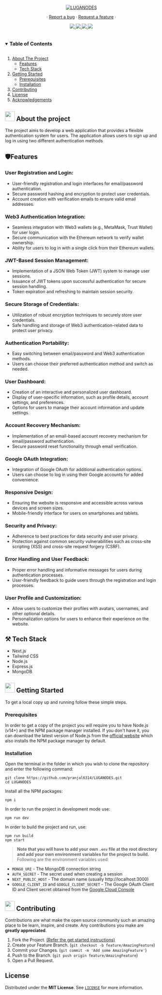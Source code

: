 <p align="center">
  <a href="https://luganodes-sab8.vercel.app/">
    <img src="https://github.com/pranjal6314/UseCaseofApiHub/assets/77271332/2de85cc8-52fd-49f0-9d9d-cdbfc52b524f" alt="LUGANODES">
  </a>
  
  <p align="center">
  ·
  <a href="https://github.com/pranjal6314/LUGANODES/issues/new?assignees=&labels=bug&template=bug_report.md&title=%5BBug%5D%3A+">Report a bug</a>
  ·
  <a href="https://github.com/pranjal6314/LUGANODES/issues/new?assignees=&labels=enhancement&template=feature_request.md&title=%5BFeat%5D%3A+">Request a feature</a>
  ·
  </p>
</p>

<!-- <p align="center">
    <a href="https://github.com/LUGANODES-org/LUGANODES/actions/workflows/build.yml"><img src="https://github.com/LUGANODES-org/LUGANODES/actions/workflows/build.yml/badge.svg" alt="Build"></a>
    <a href="https://github.com/LUGANODES-org/LUGANODES/actions/workflows/lint.yml"><img src="https://github.com/LUGANODES-org/LUGANODES/actions/workflows/lint.yml/badge.svg" alt="Lint"></a>
    <a href="https://github.com/pranjal6314/LUGANODES/deployments/activity_log?environment=Production"><img src="https://img.shields.io/github/deployments/pranjal6314/LUGANODES/production?label=Vercel%20Deploy&logo=vercel" alt="Deploy"></a>
   <a href="https://github.com/pranjal6314/LUGANODES/releases/latest"><img src="https://img.shields.io/github/v/release/pranjal6314/LUGANODES?label=Release" alt="Release"></a>
  </p> -->

<p align="center">
  <a href="https://github.com/pranjal6314/LUGANODES/graphs/contributors">
    <img src="https://img.shields.io/github/contributors/pranjal6314/LUGANODES.svg?style=flat">
  </a>
  <a href="https://github.com/pranjal6314/LUGANODES/network/members">
    <img src="https://img.shields.io/github/forks/pranjal6314/LUGANODES?style=flat">
  </a>  
  <a href="https://github.com/pranjal6314/LUGANODES/stargazers">
    <img src="https://img.shields.io/github/stars/pranjal6314/LUGANODES?style=flat">
  </a>
  <a href="https://github.com/pranjal6314/LUGANODES/issues">
    <img src="https://img.shields.io/github/issues/pranjal6314/LUGANODES?style=flat">
  </a>
</p>

<details open="open">
  <summary><h3 style="display: inline-block">Table of Contents</h3></summary>
  <ol>
    <li><a href="#-about-the-project">About The Project</a>
      <ul>
        <li><a href="#-features">Features</a></li>
        <li><a href="#-tech-stack">Tech Stack</a></li>
      </ul>
    </li>
    <li>
      <a href="#-getting-started">Getting Started</a>
      <ul>
        <li><a href="#prerequisites">Prerequisites</a></li>
        <li><a href="#installation">Installation</a></li>
      </ul>
    </li>
    <li><a href="#-contributing">Contributing</a></li>
    <li><a href="#-license">License</a></li>
    <li><a href="#-acknowledgements">Acknowledgements</a></li>
  </ol>
</details>

## <img src="https://openclipart.org/download/307315/1538154643.svg" width="32" height="32"> About the project

The project aims to develop a web application that provides a flexible authentication system for users. The application allows users to sign up and log in using two different authentication methods

## 🛡️Features

### User Registration and Login:

- User-friendly registration and login interfaces for email/password authentication.
- Secure password hashing and encryption to protect user credentials.
- Account creation with verification emails to ensure valid email addresses.

### Web3 Authentication Integration:

- Seamless integration with Web3 wallets (e.g., MetaMask, Trust Wallet) for user login.
- Secure communication with the Ethereum network to verify wallet ownership.
- Ability for users to log in with a single click from their Ethereum wallets.

### JWT-Based Session Management:

- Implementation of a JSON Web Token (JWT) system to manage user sessions.
- Issuance of JWT tokens upon successful authentication for secure session handling.
- Token expiration and refreshing to maintain session security.

### Secure Storage of Credentials:

- Utilization of robust encryption techniques to securely store user credentials.
- Safe handling and storage of Web3 authentication-related data to protect user privacy.

### Authentication Portability:

- Easy switching between email/password and Web3 authentication methods.
- Users can choose their preferred authentication method and switch as needed.

### User Dashboard:

- Creation of an interactive and personalized user dashboard.
- Display of user-specific information, such as profile details, account settings, and preferences.
- Options for users to manage their account information and update settings.

### Account Recovery Mechanism:

- Implementation of an email-based account recovery mechanism for email/password authentication.
- Secure password reset functionality through email verification.

### Google OAuth Integration:

- Integration of Google OAuth for additional authentication options.
- Users can choose to log in using their Google accounts for added convenience.

### Responsive Design:

- Ensuring the website is responsive and accessible across various devices and screen sizes.
- Mobile-friendly interface for users on smartphones and tablets.

### Security and Privacy:

- Adherence to best practices for data security and user privacy.
- Protection against common security vulnerabilities such as cross-site scripting (XSS) and cross-site request forgery (CSRF).

### Error Handling and User Feedback:

- Proper error handling and informative messages for users during authentication processes.
- User-friendly feedback to guide users through the registration and login processes.

### User Profile and Customization:

- Allow users to customize their profiles with avatars, usernames, and other optional details.
- Personalization options for users to enhance their experience on the website.

## ⚒️ Tech Stack

<ul>
<li>Next.js</li>
<li>Tailwind CSS</li>
<li>Node.js</li>
<li>Express.js</li>
<li>MongoDB</li>

</ul>

## <img src="https://cdn.iconscout.com/icon/free/png-512/laptop-user-1-1179329.png" width="32" height="32"> Getting Started

To get a local copy up and running follow these simple steps.

### Prerequisites

In order to get a copy of the project you will require you to have Node.js (v14+) and the NPM package manager installed. If you don't have it, you can download the latest version of Node.js from the [official website](https://nodejs.org/en/download/) which also installs the NPM package manager by default.

### Installation

Open the terminal in the folder in which you wish to clone the repository and enter the following command:

```
git clone https://github.com/pranjal6314/LUGANODES.git
cd LUGANODES
```

Install all the NPM packages:

```
npm i
```

In order to run the project in development mode use:

```
npm run dev
```

In order to build the project and run, use:

```
npm run build
npm start
```

> **Note that you will have to add your own `.env` file at the root directory and add your own environment variables for the project to build.**
> Following are the environment variables used:

- `MONGO_URI` - The MongoDB connection string
- `AUTH_SECRET` - The secret used when creating a session
- `NEXT_PUBLIC_HOST` - The domain name (usually http://localhost:3000)
- `GOOGLE_CLIENT_ID` and `GOOGLE_CLIENT_SECRET` - The Google OAuth Client ID and Client secret obtained from the [Google Cloud Console](https://console.cloud.google.com/)

## <img src="https://hpe-developer-portal.s3.amazonaws.com/uploads/media/2020/3/git-icon-1788c-1590702885345.png" width=32 height=32> Contributing

Contributions are what make the open source community such an amazing place to be learn, inspire, and create. Any contributions you make are **greatly appreciated**.

1. Fork the Project. [(Refer the get started instructions)](#-getting-started)
2. Create your Feature Branch. (`git checkout -b feature/AmazingFeature`)
3. Commit your Changes. (`git commit -m 'Add some AmazingFeature'`)
4. Push to the Branch. (`git push origin feature/AmazingFeature`)
5. Open a Pull Request.

## License

Distributed under the **MIT License**. See [`LICENSE`](https://github.com/Team-Fourth-Dimension/FFCSeZ/blob/master/LICENSE) for more information.
